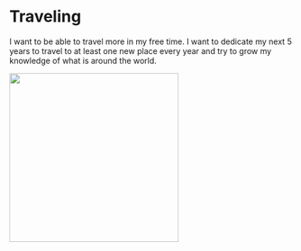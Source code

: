 # Traveling
I want to be able to travel more in my free time. I want to dedicate my next 5 years to travel to at least one new place every year and try to grow my knowledge of what is around the world. 

<img src ="https://media.istockphoto.com/id/1285301614/photo/young-man-arms-outstretched-by-the-sea-at-sunrise-enjoying-freedom-and-life-people-travel.jpg?s=612x612&w=0&k=20&c=0QW6GnkuFNYcPZhy26XVHuTc2avJTK8u6l_1iT0SlZk=" height= "300x" />